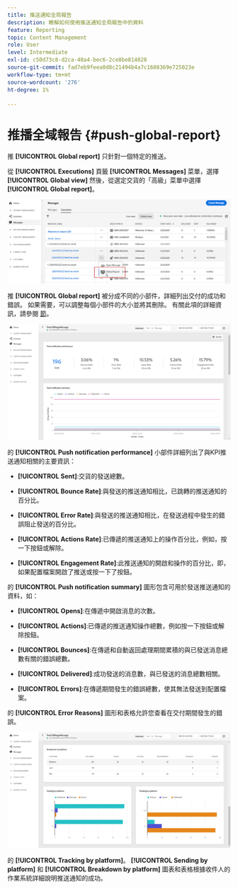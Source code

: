 ```yaml
---
title: 推送通知全局報告
description: 瞭解如何使用推送通知全局報告中的資料
feature: Reporting
topic: Content Management
role: User
level: Intermediate
exl-id: c50d73c8-d2ca-40a4-bec6-2ce8be814028
source-git-commit: fad7eb9feea0d8c21494b4a7c1608369e725023e
workflow-type: tm+mt
source-wordcount: '276'
ht-degree: 1%

---
```


# 推播全域報告 {#push-global-report}

推 **[!UICONTROL Global report]** 只針對一個特定的推送。

從 **[!UICONTROL Executions]** 頁籤 **[!UICONTROL Messages]** 菜單，選擇 **[!UICONTROL Global view]** 然後，從選定交貨的「高級」菜單中選擇 **[!UICONTROL Global report]**。

![](assets/global_report_11.png)

推 **[!UICONTROL Global report]** 被分成不同的小部件，詳細列出交付的成功和錯誤。 如果需要，可以調整每個小部件的大小並將其刪除。 有關此項的詳細資訊，請參閱 [節](global-report.md#modify-dashboard)。

![](assets/push_global_report.png)

的 **[!UICONTROL Push notification performance]** 小部件詳細列出了與KPI推送通知相關的主要資訊：

* **[!UICONTROL Sent]**:交貨的發送總數。

* **[!UICONTROL Bounce Rate]**:與發送的推送通知相比，已跳轉的推送通知的百分比。

* **[!UICONTROL Error Rate]**:與發送的推送通知相比，在發送過程中發生的錯誤阻止發送的百分比。

* **[!UICONTROL Actions Rate]**:已傳遞的推送通知上的操作百分比，例如，按一下按鈕或解除。

* **[!UICONTROL Engagement Rate]**:此推送通知的開啟和操作的百分比，即，如果配置檔案開啟了推送或按一下了按鈕。

的 **[!UICONTROL Push notification summary]** 圖形包含可用於發送推送通知的資料，如：

* **[!UICONTROL Opens]**:在傳遞中開啟消息的次數。

* **[!UICONTROL Actions]**:已傳遞的推送通知操作總數，例如按一下按鈕或解除按鈕。

* **[!UICONTROL Bounces]**:在傳遞和自動返回處理期間累積的與已發送消息總數有關的錯誤總數。

* **[!UICONTROL Delivered]**:成功發送的消息數，與已發送的消息總數相關。

* **[!UICONTROL Errors]**:在傳遞期間發生的錯誤總數，使其無法發送到配置檔案。

的 **[!UICONTROL Error Reasons]** 圖形和表格允許您查看在交付期間發生的錯誤。

![](assets/push_global_report_2.png)

的 **[!UICONTROL Tracking by platform]**。 **[!UICONTROL Sending by platform]** 和 **[!UICONTROL Breakdown by platform]** 圖表和表格根據收件人的作業系統詳細說明推送通知的成功。
